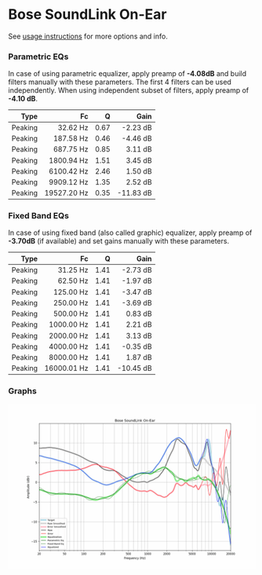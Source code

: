 # Bose SoundLink On-Ear
See [usage instructions](https://github.com/jaakkopasanen/AutoEq#usage) for more options and info.

### Parametric EQs
In case of using parametric equalizer, apply preamp of **-4.08dB** and build filters manually
with these parameters. The first 4 filters can be used independently.
When using independent subset of filters, apply preamp of **-4.10 dB**.

| Type    | Fc          |    Q | Gain      |
|--------:|------------:|-----:|----------:|
| Peaking | 32.62 Hz    | 0.67 | -2.23 dB  |
| Peaking | 187.58 Hz   | 0.46 | -4.46 dB  |
| Peaking | 687.75 Hz   | 0.85 | 3.11 dB   |
| Peaking | 1800.94 Hz  | 1.51 | 3.45 dB   |
| Peaking | 6100.42 Hz  | 2.46 | 1.50 dB   |
| Peaking | 9909.12 Hz  | 1.35 | 2.52 dB   |
| Peaking | 19527.20 Hz | 0.35 | -11.83 dB |

### Fixed Band EQs
In case of using fixed band (also called graphic) equalizer, apply preamp of **-3.70dB**
(if available) and set gains manually with these parameters.

| Type    | Fc          |    Q | Gain      |
|--------:|------------:|-----:|----------:|
| Peaking | 31.25 Hz    | 1.41 | -2.73 dB  |
| Peaking | 62.50 Hz    | 1.41 | -1.97 dB  |
| Peaking | 125.00 Hz   | 1.41 | -3.47 dB  |
| Peaking | 250.00 Hz   | 1.41 | -3.69 dB  |
| Peaking | 500.00 Hz   | 1.41 | 0.83 dB   |
| Peaking | 1000.00 Hz  | 1.41 | 2.21 dB   |
| Peaking | 2000.00 Hz  | 1.41 | 3.13 dB   |
| Peaking | 4000.00 Hz  | 1.41 | -0.35 dB  |
| Peaking | 8000.00 Hz  | 1.41 | 1.87 dB   |
| Peaking | 16000.01 Hz | 1.41 | -10.45 dB |

### Graphs
![](./Bose%20SoundLink%20On-Ear.png)